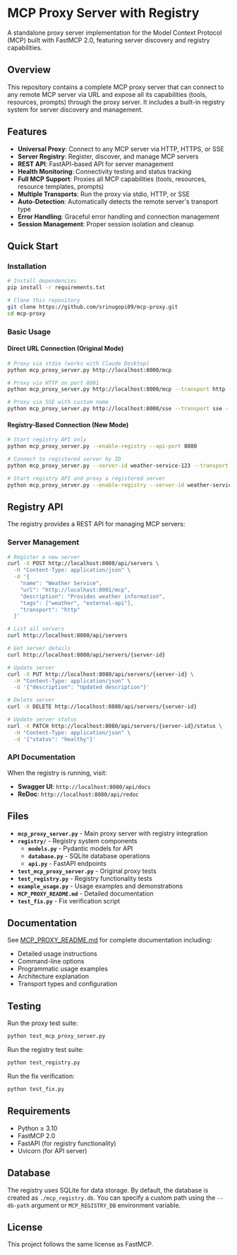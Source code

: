# MCP Proxy Server with Registry

A standalone proxy server implementation for the Model Context Protocol (MCP) built with FastMCP 2.0, featuring server discovery and registry capabilities.

## Overview

This repository contains a complete MCP proxy server that can connect to any remote MCP server via URL and expose all its capabilities (tools, resources, prompts) through the proxy server. It includes a built-in registry system for server discovery and management.

## Features

- **Universal Proxy**: Connect to any MCP server via HTTP, HTTPS, or SSE
- **Server Registry**: Register, discover, and manage MCP servers
- **REST API**: FastAPI-based API for server management
- **Health Monitoring**: Connectivity testing and status tracking
- **Full MCP Support**: Proxies all MCP capabilities (tools, resources, resource templates, prompts)
- **Multiple Transports**: Run the proxy via stdio, HTTP, or SSE
- **Auto-Detection**: Automatically detects the remote server's transport type
- **Error Handling**: Graceful error handling and connection management
- **Session Management**: Proper session isolation and cleanup

## Quick Start

### Installation

```bash
# Install dependencies
pip install -r requirements.txt

# Clone this repository
git clone https://github.com/srinugopi09/mcp-proxy.git
cd mcp-proxy
```

### Basic Usage

#### Direct URL Connection (Original Mode)
```bash
# Proxy via stdio (works with Claude Desktop)
python mcp_proxy_server.py http://localhost:8000/mcp

# Proxy via HTTP on port 8001
python mcp_proxy_server.py http://localhost:8000/mcp --transport http --port 8001

# Proxy via SSE with custom name
python mcp_proxy_server.py http://localhost:8000/sse --transport sse --port 8002 --name "MyProxy"
```

#### Registry-Based Connection (New Mode)
```bash
# Start registry API only
python mcp_proxy_server.py --enable-registry --api-port 8080

# Connect to registered server by ID
python mcp_proxy_server.py --server-id weather-service-123 --transport http --port 8001

# Start registry API and proxy a registered server
python mcp_proxy_server.py --enable-registry --server-id weather-service --api-port 8080
```

## Registry API

The registry provides a REST API for managing MCP servers:

### Server Management
```bash
# Register a new server
curl -X POST http://localhost:8080/api/servers \
  -H "Content-Type: application/json" \
  -d '{
    "name": "Weather Service",
    "url": "http://localhost:8001/mcp",
    "description": "Provides weather information",
    "tags": ["weather", "external-api"],
    "transport": "http"
  }'

# List all servers
curl http://localhost:8080/api/servers

# Get server details
curl http://localhost:8080/api/servers/{server-id}

# Update server
curl -X PUT http://localhost:8080/api/servers/{server-id} \
  -H "Content-Type: application/json" \
  -d '{"description": "Updated description"}'

# Delete server
curl -X DELETE http://localhost:8080/api/servers/{server-id}

# Update server status
curl -X PATCH http://localhost:8080/api/servers/{server-id}/status \
  -H "Content-Type: application/json" \
  -d '{"status": "healthy"}'
```

### API Documentation
When the registry is running, visit:
- **Swagger UI**: `http://localhost:8080/api/docs`
- **ReDoc**: `http://localhost:8080/api/redoc`

## Files

- **`mcp_proxy_server.py`** - Main proxy server with registry integration
- **`registry/`** - Registry system components
  - **`models.py`** - Pydantic models for API
  - **`database.py`** - SQLite database operations
  - **`api.py`** - FastAPI endpoints
- **`test_mcp_proxy_server.py`** - Original proxy tests
- **`test_registry.py`** - Registry functionality tests
- **`example_usage.py`** - Usage examples and demonstrations
- **`MCP_PROXY_README.md`** - Detailed documentation
- **`test_fix.py`** - Fix verification script

## Documentation

See [MCP_PROXY_README.md](MCP_PROXY_README.md) for complete documentation including:
- Detailed usage instructions
- Command-line options
- Programmatic usage examples
- Architecture explanation
- Transport types and configuration

## Testing

Run the proxy test suite:
```bash
python test_mcp_proxy_server.py
```

Run the registry test suite:
```bash
python test_registry.py
```

Run the fix verification:
```bash
python test_fix.py
```

## Requirements

- Python ≥ 3.10
- FastMCP 2.0
- FastAPI (for registry functionality)
- Uvicorn (for API server)

## Database

The registry uses SQLite for data storage. By default, the database is created as `./mcp_registry.db`. You can specify a custom path using the `--db-path` argument or `MCP_REGISTRY_DB` environment variable.

## License

This project follows the same license as FastMCP.